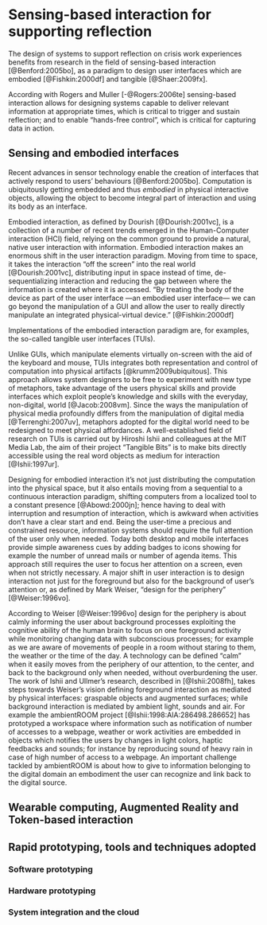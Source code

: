 # Sensing-based interaction for supporting reflection

The design of systems to support reflection on crisis work experiences benefits from research in the field of sensing-based interaction [@Benford:2005bo],  as a paradigm to design user interfaces which are embodied [@Fishkin:2000df] and tangible [@Shaer:2009fx]. 

According with Rogers and Muller [-@Rogers:2006te] sensing-based interaction allows for designing systems capable to deliver relevant information at appropriate times, which is critical to trigger and sustain reflection; and to enable “hands-free control”, which is critical for capturing data in action. 

## Sensing and embodied interfaces

Recent advances in sensor technology enable the creation of interfaces that actively respond to users’ behaviours [@Benford:2005bo]. Computation is ubiquitously getting embedded and thus *embodied* in physical interactive objects, allowing the object to become integral part of interaction and using its body as an interface.

Embodied interaction, as defined by Dourish [@Dourish:2001vc], is a collection of a number of recent trends emerged in the Human-Computer interaction (HCI) field, relying on the common ground to provide a natural, native user interaction with information. Embodied interaction makes an enormous shift in the user interaction paradigm. Moving from time to space, it takes the interaction “off the screen” into the real world [@Dourish:2001vc], distributing input in space instead of time, de-sequentializing interaction and reducing the gap between where the information is created where it is accessed. “By treating the body of the device as part of the user interface —an embodied user interface— we can go beyond the manipulation of a GUI and allow the user to really directly manipulate an integrated physical-virtual device.” [@Fishkin:2000df]  


Implementations of the embodied interaction paradigm are, for examples, the so-called tangible user interfaces (TUIs). 

Unlike GUIs, which manipulate elements virtually on-screen with the aid of the keyboard and mouse, TUIs integrates both representation and control of computation into physical artifacts [@krumm2009ubiquitous]. This approach allows system designers to be free to experiment with new type of metaphors, take advantage of the users physical skills and provide interfaces which exploit people’s knowledge and skills with the everyday, non-digital, world [@Jacob:2008vm]. Since the ways the manipulation of physical media profoundly differs from the manipulation of digital media [@Terrenghi:2007uv], metaphors adopted for the digital world need to be redesigned to meet physical affordances. A well-established field of research on TUIs is carried out by Hiroshi Ishii and colleagues at the MIT Media Lab, the aim of their project “Tangible Bits” is to make bits directly accessible using the real word objects as medium for interaction [@Ishii:1997ur].

Designing for embodied interaction it’s not just distributing the computation into the physical space, but it also entails moving from a sequential to a continuous interaction paradigm, shifting computers from a localized tool to a constant presence [@Abowd:2000jn]; hence having to deal with interruption and resumption of interaction, which is awkward when activities don’t have a clear start and end. Being the user-time a precious and constrained resource, information systems should require the full attention of the user only when needed. Today both desktop and mobile interfaces provide simple awareness cues by adding badges to icons showing for example the number of unread mails or number of agenda items. This approach still requires the user to focus her attention on a screen, even when not strictly necessary. A major shift in user interaction is to design interaction not just for the foreground but also for the background of user’s attention or, as defined by Mark Weiser, “design for the periphery” [@Weiser:1996vo].

According to Weiser [@Weiser:1996vo] design for the periphery is about calmly informing the user about background processes exploiting the cognitive ability of the human brain to focus on one foreground activity while monitoring changing data with subconscious processes; for example as we are aware of movements of people in a room without staring to them, the weather or the time of the day. A technology can be defined “calm” when it easily moves from the periphery of our attention, to the center, and back to the background only when needed, without overburdening the user. The work of Ishii and Ullmer’s research, described in [@Ishii:2008fh], takes steps towards Weiser’s vision defining foreground interaction as mediated by physical interfaces: graspable objects and augmented surfaces; while background interaction is mediated by ambient light, sounds and air. For example the ambientROOM project [@Ishii:1998:AIA:286498.286652] has prototyped a workspace where information such as notification of number of accesses to a webpage, weather or work activities are embedded in objects which notifies the users by changes in light colors, haptic feedbacks and sounds; for instance by reproducing sound of heavy rain in case of high number of access to a webpage. An important challenge tackled by ambientROOM is about how to give to information belonging to the digital domain an embodiment the user can recognize and link back to the digital source.

## Wearable computing, Augmented Reality and Token-based interaction

## Rapid prototyping, tools and techniques adopted
### Software prototyping 
### Hardware prototyping
### System integration and the cloud